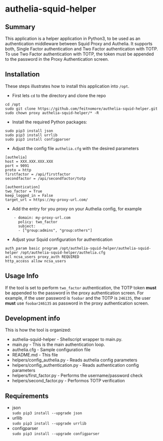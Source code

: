 <!--- Filename: README.md
  --- Author: Marcelo Feitoza Parisi
  --- 
  --- Description: Readme file for
  --- authelia-squid-helper tool.
  ---  
  --- ###########################
  --- # DISCLAIMER - IMPORTANT! #
  --- ###########################
  --- 
  --- Stuff found here was built as a
  --- Proof-Of-Concept or Study material
  --- and should not be considered
  --- production ready!
  --- 
  --- USE WITH CARE!
--->

# authelia-squid-helper

## Summary
This application is a helper application in Python3, to be used as an authentication middleware between Squid Proxy and Authelia.
It supports both, Single Factor authentication and Two Factor authentication with TOTP. To use Two Factor authentication with TOTP, 
the token must be appended to the password in the Proxy Authentication screen.

## Installation
These steps illustrates how to install this application into `/opt`.

* First lets `cd` to the directory and clone the repo
```
cd /opt
sudo git clone https://github.com/feitnomore/authelia-squid-helper.git
sudo chown proxy authelia-squid-helper/* -R
```

* Install the required Python packages:
```
sudo pip3 install json
sudo pip3 install urrlib
sudo pip3 install configparser
```

* Adjust the config file `authelia.cfg` with the desired parameters
```
[authelia]
host = XXX.XXX.XXX.XXX
port = 9091
proto = http
firstfactor = /api/firstfactor
secondfactor = /api/secondfactor/totp

[authentication]
two_factor = True
keep_logged_in = False
target_url = https://my-proxy-url.com/
```

* Add the entry for you proxy on your Authelia config, for example
```
    - domain: my-proxy-url.com
      policy: two_factor
      subject:
      - ["group:admins", "group:others"]
```

* Adjust your Squid configuration for authentication
```
auth_param basic program /opt/authelia-squid-helper/authelia-squid-helper /opt/authelia-squid-helper/authelia.cfg
acl ncsa_users proxy_auth REQUIRED
http_access allow ncsa_users
```

## Usage Info
If the tool is set to perform `two_factor` authentication, the TOTP token **must** be appended to the password in the proxy authentication screen. For example, if the user password is `foobar` and the TOTP is `246135`, the user **must** use `foobar246135` as password in the proxy authentication screen.

## Development info
This is how the tool is organized:
* authelia-squid-helper - Shellscript wrapper to main.py.  
* main.py - This is the main authentication loop.  
* authelia.cfg - Sample configuration file
* README.md - This file
* helpers/config_authelia.py - Reads authelia config parameters
* helpers/config_authentication.py - Reads authentication config parameters
* helpers/first_factor.py - Performs the username/password check
* helpers/second_factor.py - Performos TOTP verification


## Requirements
* json  
  `sudo pip3 install --upgrade json`
* urllib  
  `sudo pip3 install --upgrade urrlib`
* configparser  
  `sudo pip3 install --upgrade configparser`
